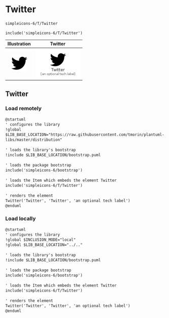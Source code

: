 # Twitter


```text
simpleicons-6/T/Twitter
```

```text
include('simpleicons-6/T/Twitter')
```



| Illustration | Twitter |
| :---: | :---: |
| ![illustration for Illustration](../../simpleicons-6/T/Twitter.png) | ![illustration for Twitter](../../simpleicons-6/T/Twitter.Local.png) |




## Twitter

### Load remotely
```plantuml
@startuml
' configures the library
!global $LIB_BASE_LOCATION="https://raw.githubusercontent.com/tmorin/plantuml-libs/master/distribution"

' loads the library's bootstrap
!include $LIB_BASE_LOCATION/bootstrap.puml

' loads the package bootstrap
include('simpleicons-6/bootstrap')

' loads the Item which embeds the element Twitter
include('simpleicons-6/T/Twitter')

' renders the element
Twitter('Twitter', 'Twitter', 'an optional tech label')
@enduml
```

### Load locally
```plantuml
@startuml
' configures the library
!global $INCLUSION_MODE="local"
!global $LIB_BASE_LOCATION="../.."

' loads the library's bootstrap
!include $LIB_BASE_LOCATION/bootstrap.puml

' loads the package bootstrap
include('simpleicons-6/bootstrap')

' loads the Item which embeds the element Twitter
include('simpleicons-6/T/Twitter')

' renders the element
Twitter('Twitter', 'Twitter', 'an optional tech label')
@enduml
```

